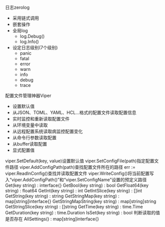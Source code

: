 日志zerolog
- 采用链式调用
- 嵌套操作
- 全局log
    - log.Debug()
    - log.Info()
- 设定日志级别(7个级别)
    - panic
    - fatal
    - error
    - warn
    - info
    - debug
    - trace
  
配置文件管理神器Viper
- 设置默认值
- 从JSON、TOML、YAML、HCL...格式的配置文件读取配置信息
- 实时监控和重新读取配置文件
- 从环境变量中读取
- 从远程配置系统读取病监控配置变化
- 从命令行参数读取配置
- 从buffer读取配置
- 显式配置值

viper.SetDefault(key, value)设置默认值
viper.SetConfigFile(path)指定配置文件路径
viper.AddConfigPath(path)查找配置文件所在的路径
err := viper.ReadInConfig()查找并读取配置文件
viper.WriteConfig()将当前配置写入“viper.AddConfigPath()”和“viper.SetConfigName”设置的预定义路径
Get(key string) : interface{}
GetBool(key string) : bool
GetFloat64(key string) : float64
GetInt(key string) : int
GetIntSlice(key string) : []int
GetString(key string) : string
GetStringMap(key string) : map[string]interface{}
GetStringMapString(key string) : map[string]string
GetStringSlice(key string) : []string
GetTime(key string) : time.Time
GetDuration(key string) : time.Duration
IsSet(key string) : bool  判断读取的值是否存在
AllSettings() : map[string]interface{}










